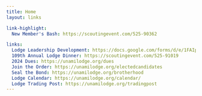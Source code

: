 ```yaml
---
title: Home
layout: links

link-highlight:
  New Member's Bash: https://scoutingevent.com/525-90362

links:
  Lodge Leadership Development: https://docs.google.com/forms/d/e/1FAIpQLSevz3GigVG_GVLS8tguH6EOoOjX31n0e7iP0WcxkI2EHK50Bw/viewform
  109th Annual Lodge Dinner: https://scoutingevent.com/525-91019
  2024 Dues: https://unamilodge.org/dues
  Join the Order: https://unamilodge.org/electedcandidates
  Seal the Bond: https://unamilodge.org/brotherhood
  Lodge Calendar: https://unamilodge.org/calendar/
  Lodge Trading Post: https://unamilodge.org/tradingpost
---
```

